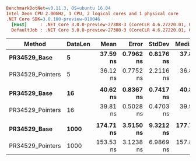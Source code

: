 ``` ini

BenchmarkDotNet=v0.11.3, OS=ubuntu 16.04
Intel Xeon CPU 2.00GHz, 1 CPU, 2 logical cores and 1 physical core
.NET Core SDK=3.0.100-preview-010046
  [Host]     : .NET Core 3.0.0-preview-27308-3 (CoreCLR 4.6.27220.01, CoreFX 4.7.19.5401), 64bit RyuJIT
  DefaultJob : .NET Core 3.0.0-preview-27308-3 (CoreCLR 4.6.27220.01, CoreFX 4.7.19.5401), 64bit RyuJIT


```
|           Method | DataLen |      Mean |     Error |    StdDev |    Median | Ratio | RatioSD |
|----------------- |-------- |----------:|----------:|----------:|----------:|------:|--------:|
|     **PR34529_Base** |       **5** |  **37.59 ns** | **0.7962 ns** | **0.8176 ns** |  **37.83 ns** |  **1.00** |    **0.00** |
| PR34529_Pointers |       5 |  36.12 ns | 0.7752 ns | 2.2116 ns |  36.80 ns |  1.02 |    0.07 |
|                  |         |           |           |           |           |       |         |
|     **PR34529_Base** |      **16** |  **40.62 ns** | **0.8367 ns** | **0.7417 ns** |  **40.82 ns** |  **1.00** |    **0.00** |
| PR34529_Pointers |      16 |  39.81 ns | 0.5028 ns | 0.4703 ns |  39.98 ns |  0.98 |    0.02 |
|                  |         |           |           |           |           |       |         |
|     **PR34529_Base** |    **1000** | **174.71 ns** | **3.5150 ns** | **9.3212 ns** | **177.70 ns** |  **1.00** |    **0.00** |
| PR34529_Pointers |    1000 | 153.53 ns | 3.1238 ns | 6.9869 ns | 157.89 ns |  0.87 |    0.05 |
